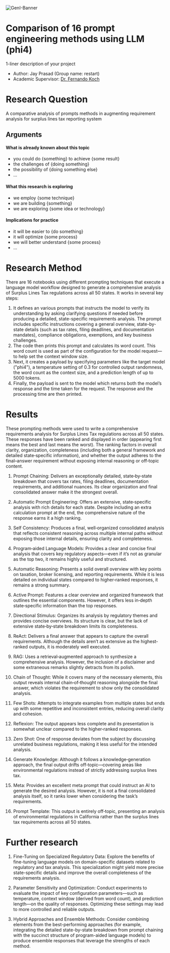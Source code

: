 ![GenI-Banner](https://github.com/genilab-fau/genial-fau.github.io/blob/8f1a2d3523f879e1082918c7bba19553cb6e7212/images/geni-lab-banner.png?raw=true)

# Comparison of 16 prompt engineering methods using LLM (phi4)
1-liner description of your project

<!-- WHEN APPLICABLE, REMOVE THE COMMENT MARK AND COMPLETE
This is a response to the Assignment part of the COURSE.
-->

* Author: Jay Prasad (Group name: restart)
* Academic Supervisor: [Dr. Fernando Koch](http://www.fernandokoch.me)

  
# Research Question 

A comparative analysis of prompts methods in augmenting requirement analysis for surplus lines tax reporting system


## Arguments

#### What is already known about this topic

* you could do {something} to achieve {some result}
* the challenges of {doing something}
* the possibility of {doing something else}
* ...

#### What this research is exploring

<!-- Free-format; use the topics that are applicable to your exploration  -->

* we employ {some technique}
* we are building {something}
* we are exploring {some idea or technology}

#### Implications for practice

<!-- Free-format; use the topics that are applicable to your exploration  -->

* it will be easier to {do something}
* it will optimize {some process}
* we will better understand {some process}
* ...

# Research Method

There are 16 notebooks using different prompting techniques that execute a language model workflow designed to generate a comprehensive analysis of Surplus Lines Tax regulations across all 50 states. It works in several key steps:
1.	It defines an various prompts that instructs the model to verify its understanding by asking clarifying questions if needed before producing a detailed, state-specific requirements analysis. The prompt includes specific instructions covering a general overview, state-by-state details (such as tax rates, filing deadlines, and documentation mandates), compliance obligations, exemptions, and key business challenges.
2.	The code then prints this prompt and calculates its word count. This word count is used as part of the configuration for the model request— to help set the context window size.
3.	Next, it creates a payload by specifying parameters like the target model ("phi4"), a temperature setting of 0.3 for controlled output randomness, the word count as the context size, and a prediction length of up to 5000 tokens.
4.	Finally, the payload is sent to the model which returns both the model’s response and the time taken for the request. The response and the processing time are then printed.


# Results

These prompting methods were used to write a comprehensive requirements analysis for Surplus Lines Tax regulations across all 50 states. These responses have been ranked and displayed in order (appearing first means the best and last means the worst). The ranking factors in overall clarity, organization, completeness (including both a general framework and detailed state‐specific information), and whether the output adheres to the final–answer requirement without exposing internal reasoning or off‐topic content. 

1. Prompt Chaining: Delivers an exceptionally detailed, state‑by‑state breakdown that covers tax rates, filing deadlines, documentation requirements, and additional nuances. Its clear organization and final consolidated answer make it the strongest overall.

2. Automatic Prompt Engineering: Offers an extensive, state‑specific analysis with rich details for each state. Despite including an extra calculation prompt at the end, the comprehensive nature of the response earns it a high ranking.

3. Self Consistency: Produces a final, well‐organized consolidated analysis that reflects consistent reasoning across multiple internal paths without exposing those internal details, ensuring clarity and completeness.

4. Program‑aided Language Models: Provides a clear and concise final analysis that covers key regulatory aspects—even if it’s not as granular as the top two, it remains highly useful and structured.

5. Automatic Reasoning: Presents a solid overall overview with key points on taxation, broker licensing, and reporting requirements. While it is less detailed on individual states compared to higher‐ranked responses, it remains a strong summary.

6. Active Prompt: Features a clear overview and organized framework that outlines the essential components. However, it offers less in‑depth state‑specific information than the top responses.

7. Directional Stimulus: Organizes its analysis by regulatory themes and provides concise overviews. Its structure is clear, but the lack of extensive state‑by‑state breakdown limits its completeness.

8. ReAct: Delivers a final answer that appears to capture the overall requirements. Although the details aren’t as extensive as the highest‐ranked outputs, it is moderately well executed.

9. RAG: Uses a retrieval‑augmented approach to synthesize a comprehensive analysis. However, the inclusion of a disclaimer and some extraneous remarks slightly detracts from its polish.

10. Chain of Thought: While it covers many of the necessary elements, this output reveals internal chain‑of‑thought reasoning alongside the final answer, which violates the requirement to show only the consolidated analysis.

11. Few Shots: Attempts to integrate examples from multiple states but ends up with some repetitive and inconsistent entries, reducing overall clarity and cohesion.

12. Reflexion: The output appears less complete and its presentation is somewhat unclear compared to the higher‑ranked responses.

13. Zero Shot: One of response deviates from the subject by discussing unrelated business regulations, making it less useful for the intended analysis.

14. Generate Knowledge: Although it follows a knowledge‐generation approach, the final output drifts off‑topic—covering areas like environmental regulations instead of strictly addressing surplus lines tax.

15. Meta: Provides an excellent meta prompt that could instruct an AI to generate the desired analysis. However, it is not a final consolidated analysis itself, so it ranks lower when considering the task’s requirements.

16. Prompt Template: This output is entirely off‑topic, presenting an analysis of environmental regulations in California rather than the surplus lines tax requirements across all 50 states.

# Further research

1.	Fine-Tuning on Specialized Regulatory Data: Explore the benefits of fine-tuning language models on domain-specific datasets related to regulatory and tax analysis. This specialization might yield more precise state-specific details and improve the overall completeness of the requirements analysis.

2.	Parameter Sensitivity and Optimization: Conduct experiments to evaluate the impact of key configuration parameters—such as temperature, context window (derived from word count), and prediction length—on the quality of responses. Optimizing these settings may lead to more controlled and reliable outputs.

3.	Hybrid Approaches and Ensemble Methods: Consider combining elements from the best-performing approaches (for example, integrating the detailed state-by-state breakdown from prompt chaining with the succinct structure of program-aided language models) to produce ensemble responses that leverage the strengths of each method.

